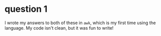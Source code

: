 # question 1

I wrote my answers to both of these in `awk`, which is my first time using the language. My code isn't clean, but it was fun to write!

